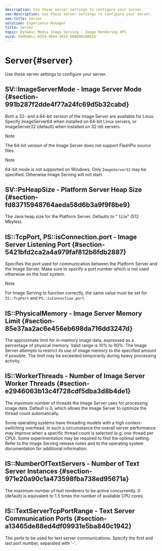 ```yaml
---
description: Use these server settings to configure your server.
seo-description: Use these server settings to configure your server.
seo-title: Server
solution: Experience Manager
title: Server
topic: Dynamic Media Image Serving - Image Rendering API
uuid: 50db98cc-8354-4884-9416-00808828061b
---
```


# Server{#server}

Use these server settings to configure your server.

## SV::ImageServerMode - Image Server Mode {#section-991b287f2dde4f77a24fc69d5b32cabd}

Both a 32- and a 64-bit version of the Image Server are available for Linux. Specify ImageServer64 when installed on 64-bit Linux servers, or ImageServer32 (default) when installed on 32-bit servers.

>[!NOTE]
>
>The 64-bit version of the Image Server does not support FlashPix source files.

>[!NOTE]
>
>64-bit mode is not supported on Windows. Only `ImageServer32` may be specified. Otherwise Image Serving will not start.

## SV::PsHeapSize - Platform Server Heap Size {#section-fd83715948764aeda58d6b3a9f9f8be9}

The Java heap size for the Platform Server. Defaults to " `512m`" (512 Mbytes).

## IS::TcpPort, PS::isConnection.port - Image Server Listening Port {#section-5421bfd2ca2a4a979faf812b6fdb2887}

Specifies the port used for communication between the Platform Server and the Image Server. Make sure to specify a port number which is not used otherwise on the host system.

>[!NOTE]
>
>For Image Serving to function correctly, the same value must be set for `IS::TcpPort` and `PS::isConnection.port`.

## IS::PhysicalMemory - Image Server Memory Limit {#section-85e37aa2ac6e456eb698da716dd3247d}

The approximate limit for in-memory image data, expressed as a percentage of physical memory. Valid range is 10% to 90%. The Image Server attempts to restrict its use of image memory to the specified amount if possible. The limit may be exceeded temporarily during heavy processing activity.

## IS::WorkerThreads - Number of Image Server Worker Threads {#section-e2946063b13c4f728cdf5dba3d8b4de1}

The maximum number of threads the Image Server uses for processing image data. Default is 0, which allows the Image Server to optimize the thread count automatically.

Some operating systems have threading models with a high context-switching overhead. In such a circumstance the overall server performance may improve when a specific thread count is selected (e.g. one thread per CPU). Some experimentation may be required to find the optimal setting. Refer to the Image Serving release notes and to the operating system documentation for additional information.

## IS::NumberOfTextServers - Number of Text Server Instances {#section-971e20a90c1a473598fba738ed95671a}

The maximum number of text renderers to be active concurrently. 0 (default) is equivalent to 1.5 times the number of available CPU cores.

## IS::TextServerTcpPortRange - Text Server Communication Ports {#section-a13465de88ed4df09931e5ba840c1942}

The ports to be used for text server communications. Specify the first and last port number, separated with '-'. 

